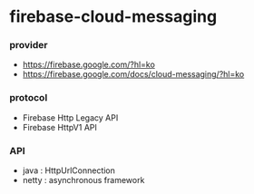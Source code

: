 # firebase-cloud-messaging

### provider

- https://firebase.google.com/?hl=ko
- https://firebase.google.com/docs/cloud-messaging/?hl=ko


### protocol

- Firebase Http Legacy API
- Firebase HttpV1 API


### API

- java : HttpUrlConnection
- netty : asynchronous framework
